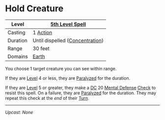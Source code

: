 # Hold Creature

| Level    | [5th Level Spell](5th%20Level%20Spells.md)                            |
| -------- | --------------------------------------------------------------------- |
| Casting  | 1 [Action](../../../../Game%20Procedures/Core%20Procedures/Action.md) |
| Duration | Until dispelled ([Concentration](../../Concentration.md))             |
| Range    | 30 feet                                                               |
| Domains  | [Earth](../../Spell%20Domains/Earth.md)                               |

You choose 1 target creature you can see within range.

If they are [Level](../../../../Player%20Characters/Derived%20Statistics/Level.md) 4 or less, they are [Paralyzed](../../../../Game%20Procedures/Conditions/Paralyzed.md) for the duration.

If they are [Level](../../../../Player%20Characters/Derived%20Statistics/Level.md) 5 or greater, they make a [DC](../../../../Game%20Procedures/Core%20Procedures/DC.md) 20 [Mental Defense](../../../../Player%20Characters/Derived%20Statistics/Mental%20Defense.md) [Check](../../../../Game%20Procedures/Core%20Procedures/Check.md) to resist this spell. On a failure, they are [Paralyzed](../../../../Game%20Procedures/Conditions/Paralyzed.md) for the duration. They may repeat this check at the *end* of their [Turn](../../../../Game%20Procedures/Core%20Procedures/Turn.md).

---
*Upcast: None*
